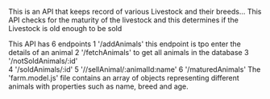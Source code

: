  This is an API that  keeps record of  various Livestock and their breeds...  This API  checks for the maturity of the livestock and this determines if the Livestock is old enough to be sold

This API has 6 endpoints 
1 '/addAnimals' this endpoint is tpo enter the details of an animal
2 '/fetchAnimals' to get all animals in the database
3 '/notSoldAnimals/:id'   
4 '/soldAnimals/:id'
5 '//sellAnimal/:animalId:name'
6 '/maturedAnimals'
The 'farm.model.js' file contains an array of objects representing different animals with properties such as name, breed and age.